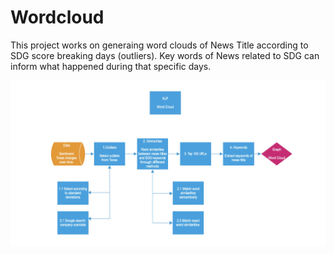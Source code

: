 # Wordcloud

This project works on generaing word clouds of News Title according to SDG score breaking days (outliers). Key words of News related to SDG can inform what happened during that specific days.

![alt text](https://github.com/zwang752/Wordcloud/blob/main/Wordcloud.png)

